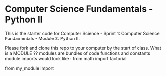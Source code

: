# Computer Science Fundamentals - Python II

This is the starter code for Computer Science - Sprint 1: Computer Science Fundamentals - Module 2: Python II.

Please fork and clone this repo to your computer by the start of class.
What is a MODULE ??
modules are  bundles of code functions  and constants 
module imports would look like :
from math import factorial  

from my_module import 





